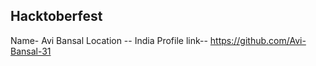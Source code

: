 ## Hacktoberfest
Name- Avi Bansal
Location -- India
Profile link-- https://github.com/Avi-Bansal-31
